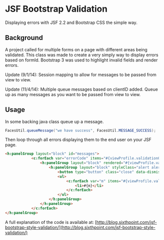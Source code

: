 JSF Bootstrap Validation
========================

Displaying errors with JSF 2.2 and Bootstrap CSS the simple way.

Background
------------

A project called for multiple forms on a page with different areas being validated. This class was made to create a very simply way to display errors based on formId. Bootstrap 3 was used to highlight invalid fields and render errors.

Update (9/1/14): Session mapping to allow for messages to be passed from view to view.

Update (11/4/14): Multiple queue messages based on clientID added. Queue up as many messages as you want to be passed from view to view.

Usage
------------

In some backing java class queue up a message.


```java
FacesUtil.queueMessage("we have success", FacesUtil.MESSAGE_SUCCESS);
```


Then loop through all errors displaying them to the end user on your JSF page.

```html
<h:panelGroup layout="block" id="messages">
            <c:forEach var="errorCode" items="#{viewProfile.validationOptions()}">
                <h:panelGroup layout="block" rendered="#{viewProfile.validation('profileForm', errorCode).size() gt 0}">
                    <h:panelGroup layout="block" styleClass="alert alert-#{errorCode} alert-dismissable">
                        <button type="button" class="close" data-dismiss="alert" aria-hidden="true">&#xD7;</button>
                        <ul>
                            <c:forEach var="m" items="#{viewProfile.validation('profileForm', errorCode)}">
                                <li>#{m}</li>
                            </c:forEach>
                        </ul>
                    </h:panelGroup>
                </h:panelGroup>
            </c:forEach>
</h:panelGroup>
```

A full explanation of the code is available at: [http://blog.sixthpoint.com/jsf-bootstrap-style-validation/](http://blog.sixthpoint.com/jsf-bootstrap-style-validation/)
